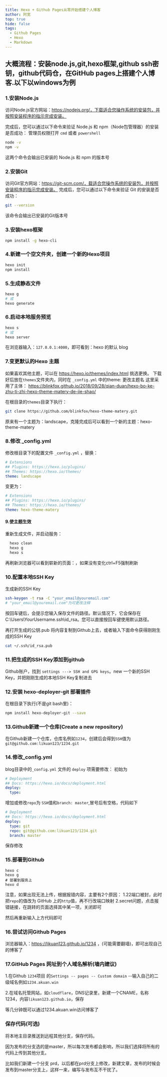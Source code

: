 ```yaml
---
title: Hexo + Github Pages从零开始搭建个人博客
author: 阿宽
top: true
hide: false
tags: 
  - Github Pages
  - Hexo
  - Markdown
---
```

## 大概流程：安装node.js,git,hexo框架,github ssh密钥，github代码仓，在GitHub pages上搭建个人博客.以下以windows为例
### 1.安装Node.js

访问Node.js官方网站：https://nodejs.org/，下载适合您操作系统的安装包，并按照安装程序的指示完成安装。

完成后，您可以通过以下命令来验证 Node.js 和 npm（Node包管理器）的安装是否成功：
管理员权限打开 `cmd` 或者 `powershell` 
```bash
node -v
npm -v
```
这两个命令会输出已安装的 Node.js 和 npm 的版本号

### 2.安装Git

访问Git官方网站：https://git-scm.com/，载适合您操作系统的安装包，并按照安装程序的指示完成安装。
完成后，您可以通过以下命令来验证 Git 的安装是否成功：
```bash
git --version
```
该命令会输出已安装的Git版本号

### 3.安装hexo框架

```bash
npm install -g hexo-cli
```

### 4.新建一个空文件夹，创建一个新的Hexo项目

```bash
hexo init
npm install
```

### 5.生成静态文件

```bash
hexo g
# 或
hexo generate
```

### 6.启动本地服务预览

```bash
hexo s
# 或
hexo server
```

在浏览器输入：`127.0.0.1:4000`，即可看到：hexo 的默认 blog


### 7.变更默认的Hexo 主题

如果喜欢其他主题，可以在 https://hexo.io/themes/index.html 挑选更换。
下载好后放在```themes```文件夹内，同时在 ```_config.yml``` 中的theme: 更改主题名
这里采用了主体： https://blinkfox.github.io/2018/09/28/qian-duan/hexo-bo-ke-zhu-ti-zhi-hexo-theme-matery-de-jie-shao/

在根目录的`themes`目录下执行：
```bash
git clone https://github.com/blinkfox/hexo-theme-matery.git
```

原来有一个主题为：landscape，克隆完成后可以看到一个新的主题：hexo-theme-matery

### 8.修改 _config.yml

修改根目录下的配置文件 ```_config.yml``` ，替换：

```yaml
# Extensions
## Plugins: https://hexo.io/plugins/
## Themes: https://hexo.io/themes/
theme: landscape
```

变更为：

```yaml
# Extensions
## Plugins: https://hexo.io/plugins/
## Themes: https://hexo.io/themes/
theme: hexo-theme-matery
```

#### 9.使主题生效

重新生成文件，并启动服务：

```bash
  hexo clean
  hexo g
  hexo s
```

再刷新浏览器可以看到崭新的页面：，如果没有变化ctrl+F5强制刷新

### 10.配置本地SSH Key

生成新的SSH Key
```bash
ssh-keygen -t rsa -C "your_email@youremail.com"
# "your_email@youremail.com"为可更改注释
```
按回车键后，会提示您输入保存文件的路径。默认情况下，它会保存在 C:\Users\YourUsername\.ssh\id_rsa。您可以直接按回车键使用默认路径。

再打开生成的公钥.pub 将内容复制到Github上去，或者输入下面命令获得刚刚生成的SSH Key
```bash
cat ~/.ssh/id_rsa.pub
```
### 11.把生成的SSH Key添加到github

Github账户，找到 ```settings ---> SSH and GPG keys```。new 一个新的SSH Key，并把刚刚生成的本地SSH Key复制进去

### 12.安装 hexo-deployer-git 部署插件

在根目录下执行(不是git bash里)：
```bash
npm install hexo-deployer-git --save
```
### 13.Github新建一个仓库(Create a new repository)

在Github新建一个仓库，仓库名例如`1234`，创建后会得到`SSH`值为 `git@github.com:likuan123/1234.git`

### 14.修改_config.yml

blog目录中的```_config.yml``` 文件的 `deploy` 项需要修改：
初始为
```yaml
# Deployment
## Docs: https://hexo.io/docs/deployment.html
deploy:
  type:
```
增加或修改`repo`为 `SSH`值和`branch: master`,冒号后有空格，代码如下

```yaml
# Deployment
## Docs: https://hexo.io/docs/deployment.html
deploy:
  type: git
  repo: git@github.com:likuan123/1234.git
  branch: master  
```
保存修改

### 15.部署到Github

```shell
hexo c
hexo g
# 部署到服务上
hexo d
```

注意，如果出现无法上传，根据报错内容，主要有2个原因：
1.22端口被封，此时把`repo`的值改为 GitHub 上的`http`值，再不行改端口映射
2.secret问题，点击报错链接，在跳转的页面选择其中某一项，关闭即可

然后再重新输入上方代码即可

### 16.尝试访问Github Pages

浏览器输入：https://likuan123.github.io/1234 ，(可能需要翻墙)，即可出现自己的博客了

### 17.GitHub Pages 网址到个人域名解析(墙内建议)

1.在Github `1234`项目 的`Settings -- pages -- Custom domain` --输入自己的二级域名例如`1234.akuan.win`

2.在域名托管网站，如`cloudflare`，DNS记录里，新建一个CNAME，名称1234，内容`likuan123.github.io`，保存

等几分钟既可以通过1234.akuan.win访问博客了

### 保存代码(可选)

将本地主目录推送到远程其他分支，保存代码。

因为发布的分支选的是master，所以每次发布都会影响，所以我们选择将所有的代码上传到其他分支。

比如我们新建一个分支 prd，以后都在prd分支上修改，新建文章，发布的时候会发布到master分支上，这样一来，编写与发布互不干扰了。



